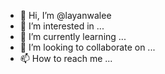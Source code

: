 - 👋 Hi, I’m @layanwalee
- 👀 I’m interested in ...
- 🌱 I’m currently learning ...
- 💞️ I’m looking to collaborate on ...
- 📫 How to reach me ...

<!---
layanwalee/layanwalee is a ✨ special ✨ repository because its `README.md` (this file) appears on your GitHub profile.
You can click the Preview link to take a look at your changes.
--->
